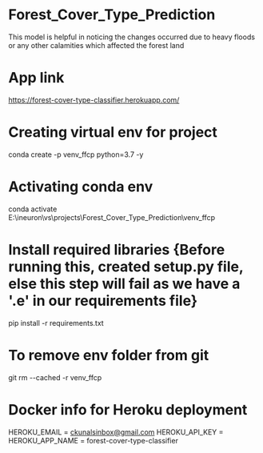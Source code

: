 # Forest_Cover_Type_Prediction
This model is helpful in noticing the changes occurred due to heavy floods or any other calamities which affected the forest land

# App link
https://forest-cover-type-classifier.herokuapp.com/

# Creating virtual env for project
conda create -p venv_ffcp python=3.7 -y

# Activating conda env
conda activate E:\ineuron\vs\projects\Forest_Cover_Type_Prediction\venv_ffcp

# Install required libraries {Before running this, created setup.py file, else this step will fail as we have a '.e' in our requirements file}
pip install -r requirements.txt

# To remove env folder from git
git rm --cached -r venv_ffcp

# Docker info for Heroku deployment
HEROKU_EMAIL = ckunalsinbox@gmail.com
HEROKU_API_KEY = 
HEROKU_APP_NAME = forest-cover-type-classifier